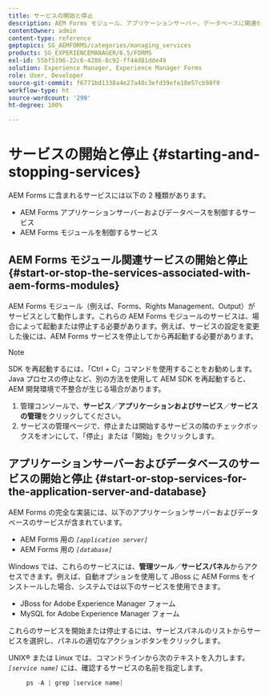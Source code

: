 ```yaml
---
title: サービスの開始と停止
description: AEM Forms モジュール、アプリケーションサーバー、データベースに関連付けられたサービスを開始および停止する方法について説明します。
contentOwner: admin
content-type: reference
geptopics: SG_AEMFORMS/categories/managing_services
products: SG_EXPERIENCEMANAGER/6.5/FORMS
exl-id: 55bf5196-22c6-4286-8c92-ff44d81dde49
solution: Experience Manager, Experience Manager Forms
role: User, Developer
source-git-commit: f6771bd1338a4e27a48c3efd39efe18e57cb98f9
workflow-type: ht
source-wordcount: '299'
ht-degree: 100%

---
```


# サービスの開始と停止 {#starting-and-stopping-services}

AEM Forms に含まれるサービスには以下の 2 種類があります。

* AEM Forms アプリケーションサーバーおよびデータベースを制御するサービス
* AEM Forms モジュールを制御するサービス

## AEM Forms モジュール関連サービスの開始と停止 {#start-or-stop-the-services-associated-with-aem-forms-modules}

AEM Forms モジュール（例えば、Forms、Rights Management、Output）がサービスとして動作します。これらの AEM Forms モジュールのサービスは、場合によって起動または停止する必要があります。例えば、サービスの設定を変更した後には、AEM Forms サービスを停止してから再起動する必要があります。

>[!NOTE]
>
> SDK を再起動するには、「Ctrl + C」コマンドを使用することをお勧めします。Java プロセスの停止など、別の方法を使用して AEM SDK を再起動すると、AEM 開発環境で不整合が生じる場合があります。

1. 管理コンソールで、**サービス**／**アプリケーションおよびサービス**／**サービスの管理**&#x200B;をクリックしてください。
1. サービスの管理ページで、停止または開始するサービスの隣のチェックボックスをオンにして、「停止」または「開始」をクリックします。

## アプリケーションサーバーおよびデータベースのサービスの開始と停止 {#start-or-stop-services-for-the-application-server-and-database}

AEM Forms の完全な実装には、以下のアプリケーションサーバーおよびデータベースのサービスが含まれています。

* AEM Forms 用の *`[application server]`*
* AEM Forms 用の *`[database]`*

Windows では、これらのサービスには、**管理ツール**／**サービスパネル**&#x200B;からアクセスできます。例えば、自動オプションを使用して JBoss に AEM Forms をインストールした場合、システムでは以下のサービスを使用できます。

* JBoss for Adobe Experience Manager フォーム
* MySQL for Adobe Experience Manager フォーム

これらのサービスを開始または停止するには、サービスパネルのリストからサービスを選択し、パネルの適切なアクションボタンをクリックします。

UNIX® または Linux では、コマンドラインから次のテキストを入力します。*`[service name]`* には、確認するサービスの名前を指定します。

```java
     ps -A | grep [service name]
```
